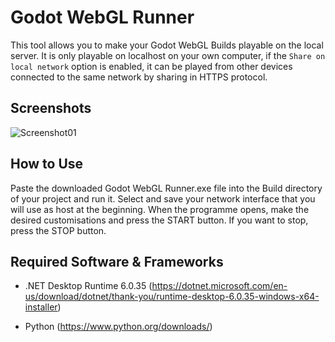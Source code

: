 # Godot WebGL Runner

This tool allows you to make your Godot WebGL Builds playable on the local server. It is only playable on localhost on your own computer, if the `Share on local network` option is enabled, it can be played from other devices connected to the same network by sharing in HTTPS protocol.

## Screenshots

![Screenshot01](https://i.ibb.co/Tq0bVmb/asdsad.png)

## How to Use

Paste the downloaded Godot WebGL Runner.exe file into the Build directory of your project and run it. Select and save your network interface that you will use as host at the beginning. When the programme opens, make the desired customisations and press the START button. If you want to stop, press the STOP button.

## Required Software & Frameworks

- .NET Desktop Runtime 6.0.35 (https://dotnet.microsoft.com/en-us/download/dotnet/thank-you/runtime-desktop-6.0.35-windows-x64-installer)

- Python (https://www.python.org/downloads/)
